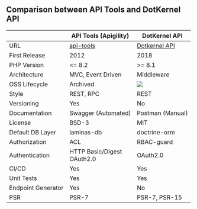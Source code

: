 ## Comparison between API Tools and DotKernel API

|                    | API Tools (Apigility)                          | DotKernel API                                                            |
|--------------------|------------------------------------------------|--------------------------------------------------------------------------|
| URL                | [api-tools](https://api-tools.getlaminas.org/) | [Dotkernel API](https://www.dotkernel.org)                               |
| First Release      | 2012                                           | 2018                                                                     |
| PHP Version        | <= 8.2                                         | >= 8.1                                                                   |
| Architecture       | MVC, Event Driven                              | Middleware                                                               |
| OSS Lifecycle      | Archived                                       | ![](https://img.shields.io/osslifecycle/dotkernel/api?style=flat&label=) |
| Style              | REST, RPC                                      | REST                                                                     |
| Versioning         | Yes                                            | No                                                                       |
| Documentation      | Swagger (Automated)                            | Postman (Manual)                                                         |
| License            | BSD-3                                          | MIT                                                                      |
| Default DB Layer   | laminas-db                                     | doctrine-orm                                                             |
| Authorization      | ACL                                            | RBAC-guard                                                               |
| Authentication     | HTTP Basic/Digest <br/> OAuth2.0               | OAuth2.0                                                                 |
| CI/CD              | Yes                                            | Yes                                                                      |
| Unit Tests         | Yes                                            | Yes                                                                      |
| Endpoint Generator | Yes                                            | No                                                                       |
| PSR                | PSR-7                                          | PSR-7, PSR-15                                                            |

